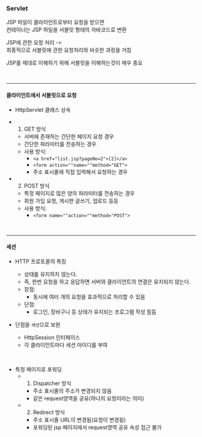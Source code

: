 ### Servlet

JSP 파일이 클라이언트로부터 요청을 받으면  
컨테이너는 JSP 파일을 서블릿 형태의 자바코드로 변환
  
JSP에 관한 요청 처리  ->  
최종적으로 서블릿에 관한 요청처리와 비슷한 과정을 거침
     
   JSP를 제대로 이해하기 위해 서블릿을 이해하는것이 매우 중요

<br>

---

#### 클라이언트에서 서블릿으로 요청
- HttpServlet 클래스 상속
- 1. GET 방식
    - 서버에 존재하는 간단한 페이지 요청 경우
    - 간단한 파라미터를 전송하는 경우
    - 사용 방식:
        - ```<a href="list.jsp?pageNo=2">[2]</a>```
        - ```<form action=""name=""method="GET">```
        - 주소 표시줄에 직접 입력해서 요청하는 경우

- 2. POST 방식
    - 특정 페이지로 많은 양의 파라미터를 전송하는 경우
    - 회원 가입 요청, 게시판 글쓰기, 업로드 등등
    - 사용 방식:
        - ```<form name=""action=""method="POST">```

<br>

---

#### 세션
- HTTP 프로토콜의 특징  
    - 상태를 유지하지 않는다.
    - 즉, 한번 요청을 하고 응답하면 서버와 클라이언트의 연결은 유지되지 않는다.
    - 장점:
        - 동시에 여러 개의 요청을 효과적으로 처리할 수 있음
    - 단점:
        - 로그인, 장바구니 등 상태가 유지되는 프로그램 작성 힘듬

- 단점을 ```세션```으로 보완
    - HttpSession 인터페이스
    - 각 클라이언트마다 세션 아이디를 부여

<br>

- 특정 페이지로 포워딩
    - 1) Dispatcher 방식
        - 주소 표시줄의 주소가 변경되지 않음
        - 같은 request영역을 공유(하나의 요청이라는 의미)
    - 2) Redirect 방식
        - 주소 표시줄 URL이 변경됨(요청이 변경됨)
        - 포워딩된 jsp 페이지에서 request영역 공유 속성 접근 불가
        
